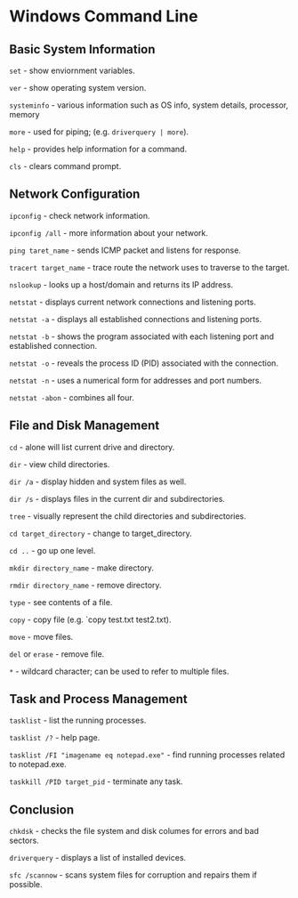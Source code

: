 # Windows Command Line

## Basic System Information

`set` - show enviornment variables.

`ver` - show operating system version.

`systeminfo` - various information such as OS info, system details, processor, memory

`more` - used for piping; (e.g. `driverquery | more`).

`help` - provides help information for a command.

`cls` - clears command prompt.

## Network Configuration

`ipconfig` - check network information.

`ipconfig /all` - more information about your network.

`ping taret_name` - sends ICMP packet and listens for response.

`tracert target_name` - trace route the network uses to traverse to the target.

`nslookup` - looks up a host/domain and returns its IP address.

`netstat` - displays current network connections and listening ports.

`netstat -a` - displays all established connections and listening ports.

`netstat -b` - shows the program associated with each listening port and established connection.

`netstat -o` - reveals the process ID (PID) associated with the connection.

`netstat -n` - uses a numerical form for addresses and port numbers.

`netstat -abon` - combines all four.

## File and Disk Management

`cd` - alone will list current drive and directory.

`dir` - view child directories.

`dir /a` - display hidden and system files as well.

`dir /s` - displays files in the current dir and subdirectories.

`tree` - visually represent the child directories and subdirectories.

`cd target_directory` - change to target_directory.

`cd ..` - go up one level.

`mkdir directory_name` - make directory.

`rmdir directory_name` - remove directory.

`type` - see contents of a file.

`copy` - copy file (e.g. `copy test.txt test2.txt).

`move` - move files.

`del` or `erase` - remove file.

`*` - wildcard character; can be used to refer to multiple files.

## Task and Process Management

`tasklist` - list the running processes.

`tasklist /?` - help page.

`tasklist /FI "imagename eq notepad.exe"` - find running processes related to notepad.exe.

`taskkill /PID target_pid` - terminate any task.

## Conclusion

`chkdsk` - checks the file system and disk columes for errors and bad sectors.

`driverquery` - displays a list of installed devices.

`sfc /scannow` - scans system files for corruption and repairs them if possible.
